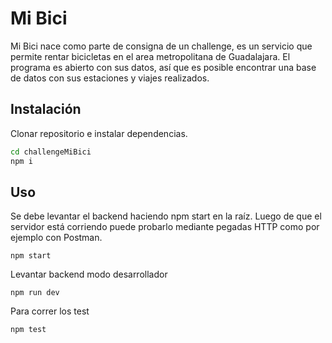# Mi Bici

Mi Bici nace como parte de consigna de un challenge, es un servicio que permite rentar bicicletas en el area metropolitana de
Guadalajara. El programa es abierto con sus datos, así que es posible encontrar una base de datos con sus estaciones y viajes realizados.

## Instalación
Clonar repositorio e instalar dependencias.
```bash
cd challengeMiBici
npm i
```

## Uso
Se debe levantar el backend haciendo npm start en la raíz.
Luego de que el servidor está corriendo puede probarlo mediante pegadas HTTP como por ejemplo con Postman.

```
npm start
```
Levantar backend modo desarrollador
```
npm run dev
```
Para correr los test
```
npm test
```